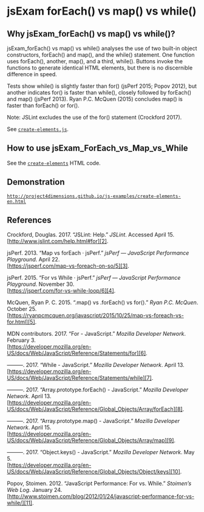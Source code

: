 # jsExam forEach() vs map() vs while()

## Why jsExam_forEach() vs map() vs while()?

jsExam_forEach() vs map() vs while() analyses the use of two built-in 
object constructors, forEach() and map(), and the while() statement.
One function uses forEach(), another, map(), and a third, while().
Buttons invoke the functions to generate identical HTML elements, but
there is no discernible difference in speed.

Tests show while() is slightly faster than for() (jsPerf 2015; Popov
2012), but another indicates for() is faster than while(), closely
followed by forEach() and map() (jsPerf 2013). Ryan P.C. McQuen (2015)
concludes map() is faster than forEach() or for().

Note: JSLint excludes the use  of the for() statement (Crockford 2017).

See [`create-elements.js`](create-elements.js).

## How to use jsExam_ForEach_vs_Map_vs_While

See the [`create-elements`][0] HTML code.

[0]: https://github.com/Project4Dimensions/project4dimensions.github.io/js-examples/create-elements-en.html

## Demonstration

[`http://project4dimensions.github.io/js-examples/create-elements-en.html`][1]

[1]: http://project4dimensions.github.io/js-examples/create-elements-en.html

## References

Crockford, Douglas. 2017. “JSLint: Help.” 
*JSLint*. Accessed April 15.  
[http://www.jslint.com/help.html#for][2].

[2]: http://www.jslint.com/help.html#for

jsPerf. 2013. “Map vs forEach · jsPerf.” 
*jsPerf — JavaScript Performance Playground*. April 22.  
[https://jsperf.com/map-vs-foreach-on-so/5][3].

[3]: https://jsperf.com/map-vs-foreach-on-so/5

jsPerf. 2015. “For vs While · jsPerf.” 
*jsPerf — JavaScript Performance Playground*. November 30.  
[https://jsperf.com/for-vs-while-loop/6][4].

[4]: https://jsperf.com/for-vs-while-loop/6

McQuen, Ryan P. C. 2015. “.map() vs .forEach() vs for().” 
*Ryan P.C. McQuen*. October 25.  
[https://ryanpcmcquen.org/javascript/2015/10/25/map-vs-foreach-vs-for.html][5].

[5]: https://ryanpcmcquen.org/javascript/2015/10/25/map-vs-foreach-vs-for.html

MDN contributors. 2017. “For - JavaScript.” 
*Mozilla Developer Network*. February 3.  
[https://developer.mozilla.org/en-US/docs/Web/JavaScript/Reference/Statements/for][6].

[6]: https://developer.mozilla.org/en-US/docs/Web/JavaScript/Reference/Statements/for

———. 2017. “While - JavaScript.” 
*Mozilla Developer Network*. April 13.  
[https://developer.mozilla.org/en-US/docs/Web/JavaScript/Reference/Statements/while][7].

[7]: https://developer.mozilla.org/en-US/docs/Web/JavaScript/Reference/Statements/while

———. 2017. “Array.prototype.forEach() - JavaScript.” 
*Mozilla Developer Network*. April 13.  
[https://developer.mozilla.org/en-US/docs/Web/JavaScript/Reference/Global_Objects/Array/forEach][8].

[8]: https://developer.mozilla.org/en-US/docs/Web/JavaScript/Reference/Global_Objects/Array/forEach

———. 2017. “Array.prototype.map() - JavaScript.” 
*Mozilla Developer Network*. April 15.  
[https://developer.mozilla.org/en-US/docs/Web/JavaScript/Reference/Global_Objects/Array/map][9].

[9]: https://developer.mozilla.org/en-US/docs/Web/JavaScript/Reference/Global_Objects/Array/map

———. 2017. “Object.keys() - JavaScript.” 
*Mozilla Developer Network*. May 5.  
[https://developer.mozilla.org/en-US/docs/Web/JavaScript/Reference/Global_Objects/Object/keys][10].

[10]: https://developer.mozilla.org/en-US/docs/Web/JavaScript/Reference/Global_Objects/Object/keys

Popov, Stoimen. 2012. “JavaScript Performance: For vs. While.” 
*Stoimen’s Web Log*. January 24.  
[http://www.stoimen.com/blog/2012/01/24/javascript-performance-for-vs-while/][11].

[11]: http://www.stoimen.com/blog/2012/01/24/javascript-performance-for-vs-while/
